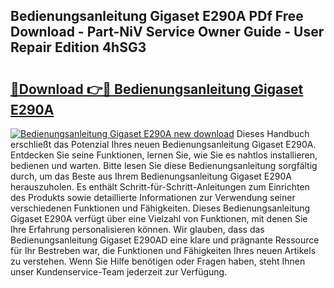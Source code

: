 ## Bedienungsanleitung Gigaset E290A PDf Free Download - Part-NiV Service Owner Guide - User Repair Edition 4hSG3

# <h2><a href="http://df3c6m.blite.top/?on=Bedienungsanleitung+Gigaset+E290A">🔗Download 👉🔴 Bedienungsanleitung Gigaset E290A</a></h2>

[![Bedienungsanleitung Gigaset E290A new download](https://i.imgur.com/lujVjoI.png)](http://df3c6m.blite.top/?on=Bedienungsanleitung+Gigaset+E290A)
Dieses Handbuch erschließt das Potenzial Ihres neuen Bedienungsanleitung Gigaset E290A. Entdecken Sie seine Funktionen, lernen Sie, wie Sie es nahtlos installieren, bedienen und warten. Bitte lesen Sie diese Bedienungsanleitung sorgfältig durch, um das Beste aus Ihrem Bedienungsanleitung Gigaset E290A herauszuholen. Es enthält Schritt-für-Schritt-Anleitungen zum Einrichten des Produkts sowie detaillierte Informationen zur Verwendung seiner verschiedenen Funktionen und Fähigkeiten. Dieses Bedienungsanleitung Gigaset E290A verfügt über eine Vielzahl von Funktionen, mit denen Sie Ihre Erfahrung personalisieren können. Wir glauben, dass das Bedienungsanleitung Gigaset E290AD eine klare und prägnante Ressource für Ihr Bestreben war, die Funktionen und Fähigkeiten Ihres neuen Artikels zu verstehen. Wenn Sie Hilfe benötigen oder Fragen haben, steht Ihnen unser Kundenservice-Team jederzeit zur Verfügung.
